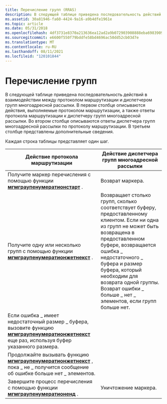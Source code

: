 ```yaml
---
title: Перечисление групп (RRAS)
description: В следующей таблице приведена последовательность действий в взаимодействии между протоколом маршрутизации и диспетчером групп многоадресной рассылки.
ms.assetid: 30a81946-fa60-4424-9a16-a9b4dfe1961e
ms.topic: article
ms.date: 05/31/2018
ms.openlocfilehash: 4df3731e8370a213636ea12ad2a9b072903908888eba6983909c01201c655ef2
ms.sourcegitcommit: e6600f550f79bddfe58bd4696ac50dd52cb03d7e
ms.translationtype: MT
ms.contentlocale: ru-RU
ms.lasthandoff: 08/11/2021
ms.locfileid: "120101844"
---
```

# <a name="enumerating-groups"></a>Перечисление групп

В следующей таблице приведена последовательность действий в взаимодействии между протоколом маршрутизации и диспетчером групп многоадресной рассылки. В первом столбце описываются действия, выполняемые протоколом маршрутизации, а также ответы протокола маршрутизации к диспетчеру групп многоадресной рассылки. Во втором столбце описываются ответы диспетчера групп многоадресной рассылки по протоколу маршрутизации. В третьем столбце представлены дополнительные сведения.

Каждая строка таблицы представляет один шаг.



| Действие протокола маршрутизации                                                                                                                                                    | Действие диспетчера групп многоадресной рассылки                                                                                                                                                                                                                                                                               |
|----------------------------------------------------------------------------------------------------------------------------------------------------------------------------|--------------------------------------------------------------------------------------------------------------------------------------------------------------------------------------------------------------------------------------------------------------------------------------------------------------|
| Получите маркер перечисления с помощью функции [**мгмграупенумератионстарт**](/windows/desktop/api/Mgm/nf-mgm-mgmgroupenumerationstart) .                                                         | Возврат маркера.                                                                                                                                                                                                                                                                                             |
| Получите одну или несколько групп с помощью функции [**мгмграупенумератионжетнекст**](/windows/desktop/api/Mgm/nf-mgm-mgmgroupenumerationgetnext) .                                                             | Возвращает столько групп, сколько соответствует буферу, предоставленному клиентом. Если ни одна из групп не может быть возвращена в предоставленном буфере, возвращается ошибка \_ недостаточного \_ буфера и размер буфера, который необходим для возврата одной группы.<br/> Возврат ошибки \_ больше \_ нет \_ элементов, если групп больше нет.<br/> |
| Если ошибка \_ имеет недостаточный размер \_ буфера, вызовите функцию [**мгмграупенумератионжетнекст**](/windows/desktop/api/Mgm/nf-mgm-mgmgroupenumerationgetnext) еще раз, используя буфер указанного размера. |                                                                                                                                                                                                                                                                                                              |
| Продолжайте вызывать функцию [**мгмграупенумератионжетнекст**](/windows/desktop/api/Mgm/nf-mgm-mgmgroupenumerationgetnext) , пока \_ не \_ получится сообщение об ошибке больше нет \_ элементов.                                   |                                                                                                                                                                                                                                                                                                              |
| Завершите процесс перечисления с помощью функции [**мгмграупенумератионенд**](/windows/desktop/api/Mgm/nf-mgm-mgmgroupenumerationend) .                                                                   | Уничтожение маркера.                                                                                                                                                                                                                                                                                          |



 

 

 





